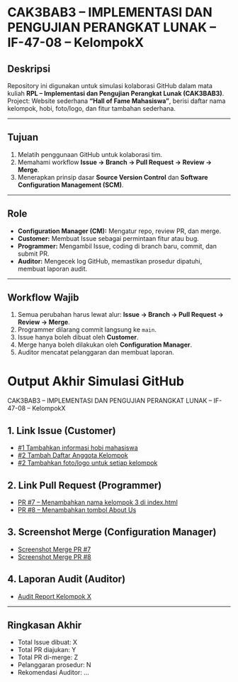 # CAK3BAB3 – IMPLEMENTASI DAN PENGUJIAN PERANGKAT LUNAK – IF-47-08 – KelompokX

## Deskripsi
Repository ini digunakan untuk simulasi kolaborasi GitHub dalam mata kuliah **RPL – Implementasi dan Pengujian Perangkat Lunak (CAK3BAB3)**.  
Project: Website sederhana **“Hall of Fame Mahasiswa”**, berisi daftar nama kelompok, hobi, foto/logo, dan fitur tambahan sederhana.  

---

## Tujuan
1. Melatih penggunaan GitHub untuk kolaborasi tim.  
2. Memahami workflow **Issue → Branch → Pull Request → Review → Merge**.  
3. Menerapkan prinsip dasar **Source Version Control** dan **Software Configuration Management (SCM)**.  

---

## Role
- **Configuration Manager (CM):** Mengatur repo, review PR, dan merge.  
- **Customer:** Membuat Issue sebagai permintaan fitur atau bug.  
- **Programmer:** Mengambil Issue, coding di branch baru, commit, dan submit PR.  
- **Auditor:** Mengecek log GitHub, memastikan prosedur dipatuhi, membuat laporan audit.  

---

## Workflow Wajib
1. Semua perubahan harus lewat alur: **Issue → Branch → Pull Request → Review → Merge**.  
2. Programmer dilarang commit langsung ke `main`.  
3. Issue hanya boleh dibuat oleh **Customer**.  
4. Merge hanya boleh dilakukan oleh **Configuration Manager**.  
5. Auditor mencatat pelanggaran dan membuat laporan.  

# Output Akhir Simulasi GitHub
CAK3BAB3 – IMPLEMENTASI DAN PENGUJIAN PERANGKAT LUNAK – IF-47-08 – KelompokX

## 1. Link Issue (Customer)
- [#1 Tambahkan informasi hobi mahasiswa](https://github.com/rafbiii/CAK3BAB3---IMPLEMENTASI-DAN-PENGUJIAN-PERANGKAT-LUNAK---IF-47-08---Kelompok2/issues/1)
- [#2 Tambah Daftar Anggota Kelompok](https://github.com/rafbiii/CAK3BAB3---IMPLEMENTASI-DAN-PENGUJIAN-PERANGKAT-LUNAK---IF-47-08---Kelompok2/issues/2)
- [#2 Tambahkan foto/logo untuk setiap kelompok](https://github.com/rafbiii/CAK3BAB3---IMPLEMENTASI-DAN-PENGUJIAN-PERANGKAT-LUNAK---IF-47-08---Kelompok2/issues/3)

## 2. Link Pull Request (Programmer)
- [PR #7 – Menambahkan nama kelompok 3 di index.html](https://github.com/…/pull/7)
- [PR #8 – Menambahkan tombol About Us](https://github.com/…/pull/8)

## 3. Screenshot Merge (Configuration Manager)
- [Screenshot Merge PR #7](link-gambar)
- [Screenshot Merge PR #8](link-gambar)

## 4. Laporan Audit (Auditor)
- [Audit Report Kelompok X](link-ke-file-audit.md)

---

## Ringkasan Akhir
- Total Issue dibuat: X
- Total PR diajukan: Y
- Total PR di-merge: Z
- Pelanggaran prosedur: N
- Rekomendasi Auditor: …
